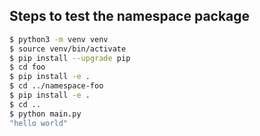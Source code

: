 ## Steps to test the namespace package

```bash
$ python3 -m venv venv
$ source venv/bin/activate
$ pip install --upgrade pip
$ cd foo
$ pip install -e .
$ cd ../namespace-foo
$ pip install -e .
$ cd ..
$ python main.py
"hello world"
```
